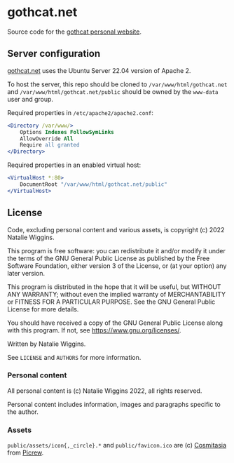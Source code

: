 # gothcat.net

Source code for the [gothcat personal website](http://gothcat.net).

## Server configuration

[gothcat.net](http://gothcat.net) uses the Ubuntu Server 22.04 version of Apache
2.

To host the server, this repo should be cloned to `/var/www/html/gothcat.net`
and `/var/www/html/gothcat.net/public` should be owned by the `www-data` user
and group.

Required properties in `/etc/apache2/apache2.conf`:
```Apache
<Directory /var/www/>
	Options Indexes FollowSymLinks
	AllowOverride All
	Require all granted
</Directory>
```

Required properties in an enabled virtual host:
```Apache
<VirtualHost *:80>
	DocumentRoot "/var/www/html/gothcat.net/public"
</VirtualHost>
```

## License

Code, excluding personal content and various assets, is copyright (c) 2022
Natalie Wiggins.

This program is free software: you can redistribute it and/or modify
it under the terms of the GNU General Public License as published by
the Free Software Foundation, either version 3 of the License, or
(at your option) any later version.

This program is distributed in the hope that it will be useful,
but WITHOUT ANY WARRANTY; without even the implied warranty of
MERCHANTABILITY or FITNESS FOR A PARTICULAR PURPOSE. See the
GNU General Public License for more details.

You should have received a copy of the GNU General Public License
along with this program. If not, see <https://www.gnu.org/licenses/>.

Written by Natalie Wiggins.

See `LICENSE` and `AUTHORS` for more information.

### Personal content

All personal content is (c) Natalie Wiggins 2022, all rights reserved.

Personal content includes information, images and paragraphs specific to the
author.

### Assets

`public/assets/icon{,_circle}.*` and `public/favicon.ico` are (c) [Cosmitasia](https://twitter.com/cosmitasia)
from [Picrew](https://picrew.me/).